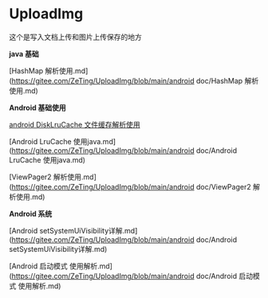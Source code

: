 # UploadImg
这个是写入文档上传和图片上传保存的地方



**java 基础**

[HashMap 解析使用.md](https://gitee.com/ZeTing/UploadImg/blob/main/android doc/HashMap 解析使用.md)



**Android 基础使用**

[android DiskLruCache 文件缓存解析使用](https://gitee.com/ZeTing/UploadImg/blob/main/android%20doc/Android%20DiskLruCache%20文件缓存解析.md)

[Android LruCache 使用java.md](https://gitee.com/ZeTing/UploadImg/blob/main/android doc/Android LruCache 使用java.md)

[ViewPager2 解析使用.md](https://gitee.com/ZeTing/UploadImg/blob/main/android doc/ViewPager2 解析使用.md)



**Android 系统**

[Android setSystemUiVisibility详解.md](https://gitee.com/ZeTing/UploadImg/blob/main/android doc/Android setSystemUiVisibility详解.md)

[Android 启动模式 使用解析.md](https://gitee.com/ZeTing/UploadImg/blob/main/android doc/Android 启动模式 使用解析.md)